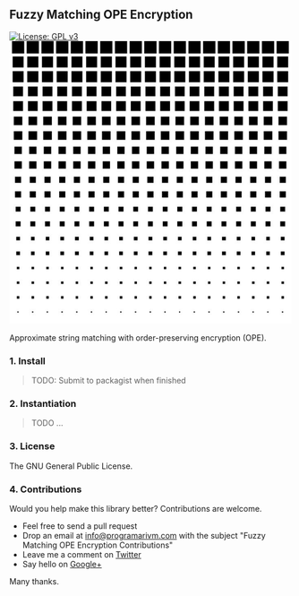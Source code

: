 ## Fuzzy Matching OPE Encryption

[![License: GPL v3](https://img.shields.io/badge/License-GPL%20v3-blue.svg)](https://www.gnu.org/licenses/gpl-3.0)
![Fuzzy Matching OPE Encryption](/resources/square-dot.jpg)

Approximate string matching with order-preserving encryption (OPE).

### 1. Install

> TODO: Submit to packagist when finished

### 2. Instantiation

> TODO ...

### 3. License

The GNU General Public License.

### 4. Contributions

Would you help make this library better? Contributions are welcome.

- Feel free to send a pull request
- Drop an email at info@programarivm.com with the subject "Fuzzy Matching OPE Encryption Contributions"
- Leave me a comment on [Twitter](https://twitter.com/programarivm)
- Say hello on [Google+](https://plus.google.com/+Programarivm)

Many thanks.

